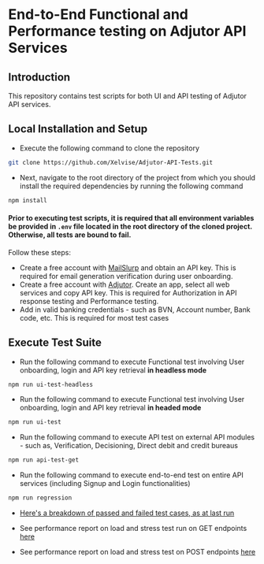 # End-to-End Functional and Performance testing on Adjutor API Services


## Introduction
This repository contains test scripts for both UI and API testing of Adjutor API services.

## Local Installation and Setup
- Execute the following command to clone the repository
```bash
git clone https://github.com/Xelvise/Adjutor-API-Tests.git
```
- Next, navigate to the root directory of the project from which you should install the required dependencies by running the following command
```bash
npm install
```

#### Prior to executing test scripts, it is required that all environment variables be provided in `.env` file located in the root directory of the cloned project. Otherwise, all tests are bound to fail. 
Follow these steps:
- Create a free account with [MailSlurp](https://app.mailslurp.com/sign-up/) and obtain an API key. This is required for email generation verification during user onboarding.
- Create a free account with [Adjutor](https://app.adjutor.io/signup). Create an app, select all web services and copy API key. This is required for Authorization in API response testing and Performance testing.
- Add in valid banking credentials - such as BVN, Account number, Bank code, etc. This is required for most test cases


## Execute Test Suite
- Run the following command to execute Functional test involving User onboarding, login and API key retrieval **in headless mode**
```bash
npm run ui-test-headless
```
- Run the following command to execute Functional test involving User onboarding, login and API key retrieval **in headed mode**
```bash
npm run ui-test
```
- Run the following command to execute API test on external API modules - such as, Verification, Decisioning, Direct debit and credit bureaus
```bash
npm run api-test-get
```
- Run the following command to execute end-to-end test on entire API services (including Signup and Login functionalities)
```bash
npm run regression
```






- [Here's a breakdown of passed and failed test cases, as at last run](https://rawcdn.githack.com/Xelvise/Adjutor-API-Tests/599537df192abc0434593ff88b5520c3ce371634/performance-report/Playwright%20test%20result.html)

- See performance report on load and stress test run on GET endpoints [here](https://rawcdn.githack.com/Xelvise/Adjutor-API-Tests/db1652384f08cf4e6e4cfa2cec0e641971a377b0/performance-report/GET%20ramp-up%20test%20on%20Adjutor%20API.html)


- See performance report on load and stress test on POST endpoints [here](https://rawcdn.githack.com/Xelvise/Adjutor-API-Tests/db1652384f08cf4e6e4cfa2cec0e641971a377b0/performance-report/POST%20ramp-up%20test%20on%20Adjutor%20API.html)

